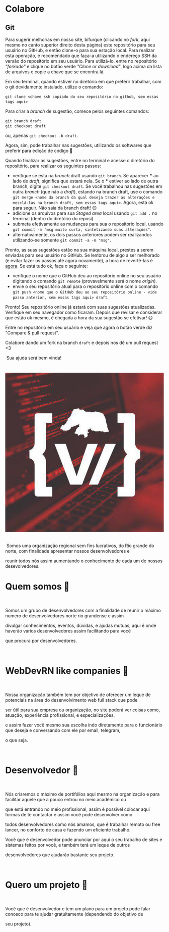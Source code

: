 # Colabore
## Git
Para sugerir melhorias em nosso site, bifurque (clicando no _fork_, aqui mesmo no canto superior direito desta página) este repositório para seu usuário no GitHub, e então clone-o para sua estação local. Para realizar esta operação, é recomendado que faça-a utilizando o endereço SSH da versão do repositório em seu usuário. Para utilizá-lo, entre no repositório _"forkado"_ e clique no botão verde _"Clone or download"_, logo acima da lista de arquivos e copie a chave que se encontra lá.

Em seu terminal, quando estiver no diretório em que preferir trabalhar, com o git devidamente instalado, utilize o comando:
```
git clone <chave ssh copiado do seu repositório no github, sem essas tags aqui>
```

Para criar a _branch_ de sugestão, comece pelos seguintes comandos:
```
git branch draft
git checkout draft
```
ou, apenas `git checkout -b draft`.

Agora, sim, pode trabalhar nas sugestões, utilizando os softwares que preferir para edição de código :yellow_heart:

Quando finalizar as sugestões, entre no terminal e acesse o diretório do repositório, para realizar os seguintes passos:
  * verifique se está na _branch_ draft usando `git branch`. Se aparecer __*__ ao lado de _draft_, significa que estará nela. Se o __*__ estiver ao lado de outra branch, digite `git checkout draft`. Se você trabalhou nas sugestões em outra _branch_ (que não a _draft_), estando na branch draft, use o comando `git merge <nome da branch da qual deseja trazer as alterações e mesclá-las na branch draft, sem essas tags aqui>`. Agora, está ok para seguir. Não saia da branch draft! :wink:
  * adicione os arquivos para sua _Staged area_ local usando `git add .` no terminal (dentro do diretório do reposi)
  * submeta efetivamente as mudanças para sua o repositório local, usando `git commit -m "msg muito curta, sintetizando suas alterações"`.
  * alternativamente, os dois passos anteriores podem ser realizandos utilizando-se somente `git commit -a -m "msg"`.

Pronto, as suas sugestões estão na sua máquina local, prestes a serem enviadas para seu usuário no GitHub. Se lembrou de algo a ser melhorado (e evitar fazer os passos até agora novamente), a hora de revertê-las é [agora](https://brorlandi.github.io/git-desfazendo-commits "Artigo explicativo sobre essa operação"). Se está tudo ok, faça o seguinte:
* verifique o nome que o GitHub deu ao repositório online no seu usuário digitando o comando `git remote` (provavelmente será o nome _origin_).
* envie o seu repositório atual para o repositório online com o comando `git push <nome que o GitHub deu ao seu repositório online - vide passo anterior, sem essas tags aqui> draft`.

Pronto! Seu repositório online já estará com suas sugestões atualizadas. Verifique em seu navegador como ficaram. Depois que revisar e considerar que estão ok mesmo, é chegada a hora da sua sugestão se efetivar! :smiley:

Entre no repositório em seu usuário e veja que agora o botão verde diz "Compare & pull request".

Colabore dando um fork na branch `draft` e depois nos dê um pull request <3

​
Sua ajuda será bem vinda!
​
​
<h1 align="center">

  <a href="https://WebDevRN.github.io/"><img src="https://raw.githubusercontent.com/WebDevRN/WebDevRN.github.io/master/assets/logo.jpeg" alt="WebTorrent" width="600"></a>
​

</h1>

​
Somos uma organização regional sem fins lucrativos, do Rio grande do norte, com finalidade apresentar nossos desenvolvedores e

reunir todos nós assim aumentando o conhecimento de cada um de nossos desevolvedores.
​

# Quem somos :beer:

​

Somos um grupo de desenvolvedores com a finalidade de reunir o máximo numero de desenvolvedores norte rio grandense e assim

divulgar conhecimentos, eventos, dúvidas, e ajudas mutuas, aqui é onde haverão varios desenvolvedores assim facilitando para você

que procura por desenvolvedores.

​

# WebDevRN like companies :blue_heart:

​

Nossa organização também tem por objetivo de oferecer um leque de potenciais na área do desenvolvimento web full stack que pode

ser útil para sua empresa ou organização, no site poderá ver coisas como, atuação, experiência profissional, e especializações,

e assim fazer você mesmo sua escolha indo diretamente para o funcionário que deseja e conversando com ele por email, telegram,

o que seja.

​

# Desenvolvedor :metal:

​

Nós criaremos o máximo de portifólios aqui mesmo na organização e para facilitar aquele que a pouco entrou no meio acadêmico ou

que está entrando no meio profissional, assim é possível colocar aqui formas de te contactar e assim você pode desenvolver como

todos desenvolvedores como nós amamos, que é trabalhar remoto ou free lancer, no conforto de casa e fazendo um eficiente trabalho.


Você que é desenvolvedor pode anunciar por aqui o seu trabalho de sites e sistemas feitos por você, e também terá um leque de outros

desenvolvedores que ajudarão bastante seu projeto.

​

# Quero um projeto :tophat:

​

Você que é desenvolvedor e tem um plano para um projeto pode falar conosco para te ajudar gratuitamente (dependendo do objetivo de

seu projeto).

​
